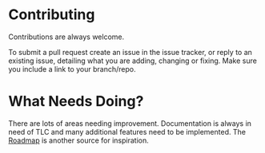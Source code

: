 # Contributing #

Contributions are always welcome.

To submit a pull request create an issue in the issue tracker, or reply to an existing issue, detailing what you are adding, changing or fixing. Make sure you include a link to your branch/repo.

# What Needs Doing? #

There are lots of areas needing improvement. Documentation is always in need of TLC and many additional features need to be implemented. The [Roadmap](Roadmap.md) is another source for inspiration.